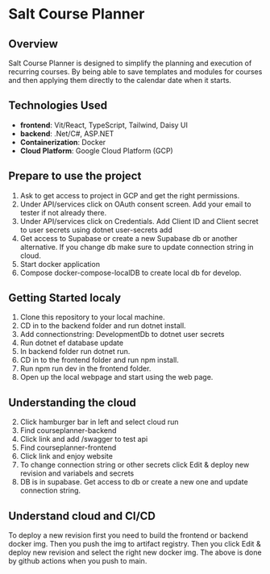 # Salt Course Planner

## Overview
Salt Course Planner is designed to simplify the planning and execution of recurring courses. By being able to save templates and modules for courses and then applying them directly to the calendar date when it starts.

## Technologies Used
- **frontend**: Vit/React, TypeScript, Tailwind, Daisy UI
- **backend**: .Net/C#, ASP.NET
- **Containerization**: Docker
- **Cloud Platform**: Google Cloud Platform (GCP)

## Prepare to use the project
1. Ask to get access to project in GCP and get the right permissions. 
2. Under API/services click on OAuth consent screen. Add your email to tester if not already there.
3. Under API/services click on Credentials. Add Client ID and Client secret to user secrets using dotnet user-secrets add
4. Get access to Supabase or create a new Supabase db or another alternative. If you change db make sure to update connection string in cloud.
4. Start docker application
5. Compose docker-compose-localDB to create local db for develop.

## Getting Started localy
1. Clone this repository to your local machine.
2. CD in to the backend folder and run dotnet install.
3. Add connectionstring: DevelopmentDb to dotnet user secrets
4. Run dotnet ef database update
5. In backend folder run dotnet run.
6. CD in to the frontend folder and run npm install.
7. Run npm run dev in the frontend folder.
8. Open up the local webpage and start using the web page.

## Understanding the cloud
2. Click hamburger bar in left and select cloud run
3. Find courseplanner-backend
4. Click link and add /swagger to test api
5. Find courseplanner-frontend
6. Click link and enjoy website
7. To change connection string or other secrets click Edit & deploy new revision and variabels and secrets
8. DB is in supabase. Get access to db or create a new one and update connection string.

## Understand cloud and CI/CD
To deploy a new revision first you need to build the frontend or backend docker img.
Then you push the img to artifact registry. 
Then you click Edit & deploy new revision and select the right new docker img.
The above is done by github actions when you push to main.



